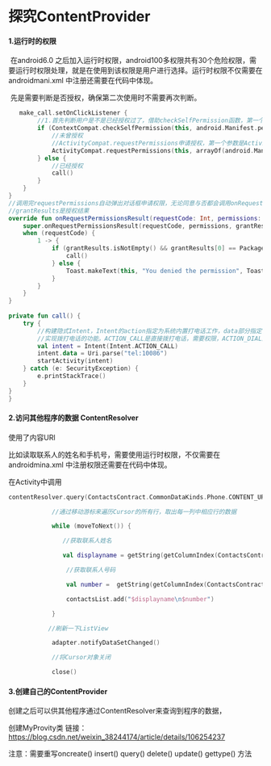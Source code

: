 # 探究ContentProvider

#### 1.运行时的权限

​       在android6.0 之后加入运行时权限，android100多权限共有30个危险权限，需要运行时权限处理，就是在使用到该权限是用户进行选择。运行时权限不仅需要在androidmani.xml 中注册还需要在代码中体现。

​       先是需要判断是否授权，确保第二次使用时不需要再次判断。

```kotlin
   make_call.setOnClickListener {
        //1.首先判断用户是不是已经授权过了，借助checkSelfPermission函数，第一个参数是context，第二个是权限名，然后该返回值与PERMISSION_GRANTED比较。
        if (ContextCompat.checkSelfPermission(this, android.Manifest.permission.CALL_PHONE) != PackageManager.PERMISSION_GRANTED) {
            //未曾授权
            //ActivityCompat.requestPermissions申请授权，第一个参数是Activity实例，第二个String数组，申请的权限名放入数组即可；第三个参数是请求码，确保唯一即可。
            ActivityCompat.requestPermissions(this, arrayOf(android.Manifest.permission.CALL_PHONE), 1)
        } else {
            //已经授权
            call()
        }
    }
}
//调用完requestPermissions自动弹出对话框申请权限，无论同意与否都会调用onRequestPermissionsResult方法
//grantResults是授权结果
override fun onRequestPermissionsResult(requestCode: Int, permissions: Array<out String>, grantResults: IntArray) {
    super.onRequestPermissionsResult(requestCode, permissions, grantResults)
    when (requestCode) {
        1 -> {
            if (grantResults.isNotEmpty() && grantResults[0] == PackageManager.PERMISSION_GRANTED) {
                call()
            } else {
                Toast.makeText(this, "You denied the permission", Toast.LENGTH_SHORT).show()
            }
        }
    }
}
 
private fun call() {
    try {
        //构建隐式Intent，Intent的action指定为系统内置打电话工作，data部分指定了协议为tel，号码是10086.
        //实现拨打电话的功能。ACTION_CALL是直接拨打电话，需要权限，ACTION_DIAL的是到拨号界面，无需权限。
        val intent = Intent(Intent.ACTION_CALL)
        intent.data = Uri.parse("tel:10086")
        startActivity(intent)
    } catch (e: SecurityException) {
        e.printStackTrace()
    }
}
}
```
#### 2.访问其他程序的数据   ContentResolver

   使用了内容URl

比如读取联系人的姓名和手机号，需要使用运行时权限，不仅需要在androidmina.xml 中注册权限还需要在代码中体现。

   在Activity中调用

```kotlin
contentResolver.query(ContactsContract.CommonDataKinds.Phone.CONTENT_URI, null, null, null, null)?.apply {

            //通过移动游标来遍历Cursor的所有行，取出每一列中相应行的数据

            while (moveToNext()) {

               //获取联系人姓名

               val displayname = getString(getColumnIndex(ContactsContract.CommonDataKinds.Phone.DISPLAY_NAME))

                //获取联系人号码

                val number =  getString(getColumnIndex(ContactsContract.CommonDataKinds.Phone.NUMBER))

                contactsList.add("$displayname\n$number")

            }

           //刷新一下ListView

            adapter.notifyDataSetChanged()

            //将Cursor对象关闭

            close()
```

#### 3.创建自己的ContentProvider

创建之后可以供其他程序通过ContentResolver来查询到程序的数据，

创建MyProvity类 链接：https://blog.csdn.net/weixin_38244174/article/details/106254237

注意：需要重写oncreate() insert() query() delete() update()  gettype()  方法